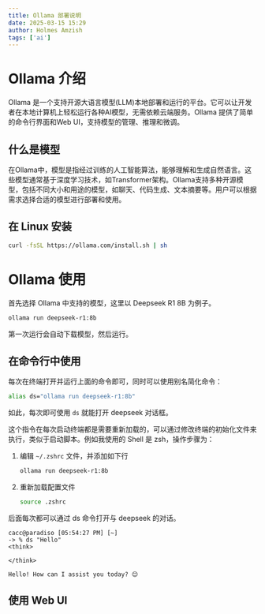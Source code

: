```yaml
---
title: Ollama 部署说明
date: 2025-03-15 15:29
author: Holmes Amzish
tags: ['ai']
---
```


# Ollama 介绍

Ollama 是一个支持开源大语言模型(LLM)本地部署和运行的平台。它可以让开发者在本地计算机上轻松运行各种AI模型，无需依赖云端服务。Ollama 提供了简单的命令行界面和Web UI，支持模型的管理、推理和微调。

## 什么是模型

在Ollama中，模型是指经过训练的人工智能算法，能够理解和生成自然语言。这些模型通常基于深度学习技术，如Transformer架构。Ollama支持多种开源模型，包括不同大小和用途的模型，如聊天、代码生成、文本摘要等。用户可以根据需求选择合适的模型进行部署和使用。

## 在 Linux 安装

```bash
curl -fsSL https://ollama.com/install.sh | sh
```

# Ollama 使用

首先选择 Ollama 中支持的模型，这里以 Deepseek R1 8B 为例子。

```bash
ollama run deepseek-r1:8b
```

第一次运行会自动下载模型，然后运行。

## 在命令行中使用

每次在终端打开并运行上面的命令即可，同时可以使用别名简化命令：

```bash
alias ds="ollama run deepseek-r1:8b"
```

如此，每次即可使用 `ds` 就能打开 deepseek 对话框。

这个指令在每次启动终端都是需要重新加载的，可以通过修改终端的初始化文件来执行，类似于启动脚本。例如我使用的 Shell 是 zsh，操作步骤为：

1. 编辑 `~/.zshrc` 文件，并添加如下行

   ```bash
   ollama run deepseek-r1:8b
   ```

2. 重新加载配置文件

   ```bash
   source .zshrc
   ```

后面每次都可以通过 ds 命令打开与 deepseek 的对话。

```
cacc@paradiso [05:54:27 PM] [~] 
-> % ds "Hello"
<think>

</think>

Hello! How can I assist you today? 😊
```



## 使用 Web UI
